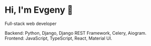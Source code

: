 # Hi, I'm Evgeny 👋 

Full-stack web developer

Backend: Python, Django, Django REST Framework, Celery, Aiogram.</br>
Frontend: JavaScript, TypeScript, React, Material UI.
